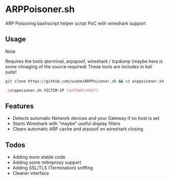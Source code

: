 # ARPPoisoner.sh
ARP Poisoning bashscript helper script PoC with wireshark support

## Usage

> [!NOTE]
> Requires the tools qterminal, arpspoof, wireshark / tcpdump (maybe here is some chnaging of the source required)
> These tools are includes in kali suite!

````bash
git clone https://github.com/suuhm/ARPPoisoner.sh && cd arppoisoner.sh && chmod +x arppoisoner.sh

.\arppoisoner.sh VICTIM-IP [GATEWAY/HOST]

````

## Features

- Detects automatic Network devices and your Gateway if no host is set
- Starts Wireshark with "maybe" useful display filters
- Clears automatic ARP cache and arpsoof on wireshark closing

## Todos

- Adding more stable code
- Adding some mitmproxy support
- Adding SSL/TLS (Termination) sniffing
- Cleaner interface
